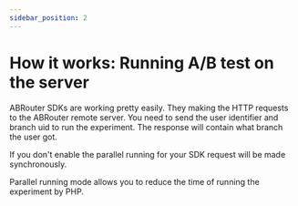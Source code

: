 ```yaml
---
sidebar_position: 2
---
```


#  How it works: Running A/B test on the server

ABRouter SDKs are working pretty easily. They making the HTTP requests to the ABRouter remote server. You need to send the user identifier and branch uid to run the experiment. The response will contain what branch the user got.

If you don't enable the parallel running for your SDK request will be made synchronously.

Parallel running mode allows you to reduce the time of running the experiment by PHP. 
